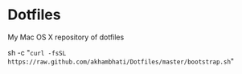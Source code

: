 # Dotfiles
My Mac OS X repository of dotfiles


sh -c "`curl -fsSL https://raw.github.com/akhambhati/Dotfiles/master/bootstrap.sh`"
